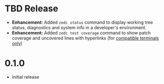 # TBD Release

- **Enhancement:** Added `zedc status` command to display working tree status, diagnostics and system info in a developer's environment.
- **Enhancement:** Added `zedc test coverage` command to show patch coverage and uncovered lines with hyperlinks (for [compatible terminals only](https://github.com/Alhadis/OSC8-Adoption))

# 0.1.0

- Initial release
